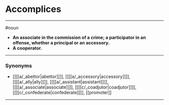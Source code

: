 # Accomplices
---
#noun
- **An associate in the commission of a crime; a participator in an offense, whether a principal or an accessory.**
- **A cooperator.**
---
### Synonyms
- [[[[a/_abettor|abettor]]]], [[[[a/_accessory|accessory]]]], [[[[a/_ally|ally]]]], [[[[a/_assistant|assistant]]]], [[[[a/_associate|associate]]]], [[[[c/_coadjutor|coadjutor]]]], [[[[c/_confederate|confederate]]]], [[promoter]]
---
